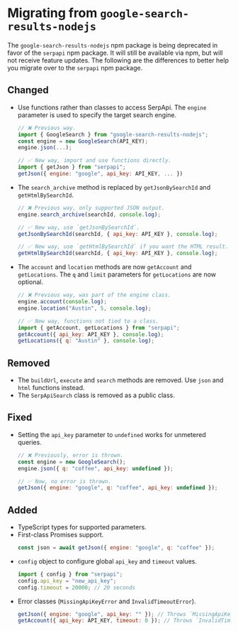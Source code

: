 # Migrating from `google-search-results-nodejs`

The `google-search-results-nodejs` npm package is being deprecated in favor of
the `serpapi` npm package. It will still be available via npm, but will not
receive feature updates. The following are the differences to better help you
migrate over to the `serpapi` npm package.

## Changed

- Use functions rather than classes to access SerpApi. The `engine` parameter is
  used to specify the target search engine.
  ```js
  // ❌ Previous way.
  import { GoogleSearch } from "google-search-results-nodejs";
  const engine = new GoogleSearch(API_KEY);
  engine.json(...);

  // ✅ New way, import and use functions directly.
  import { getJson } from "serpapi";
  getJson({ engine: "google", api_key: API_KEY, ... })
  ```

- The `search_archive` method is replaced by `getJsonBySearchId` and
  `getHtmlBySearchId`.
  ```js
  // ❌ Previous way, only supported JSON output.
  engine.search_archive(searchId, console.log);

  // ✅ New way, use `getJsonBySearchId`.
  getJsonBySearchId(searchId, { api_key: API_KEY }, console.log);

  // ✅ New way, use `getHtmlBySearchId` if you want the HTML result.
  getHtmlBySearchId(searchId, { api_key: API_KEY }, console.log);
  ```

- The `account` and `location` methods are now `getAccount` and `getLocations`.
  The `q` and `limit` parameters for `getLocations` are now optional.
  ```js
  // ❌ Previous way, was part of the engine class.
  engine.account(console.log);
  engine.location("Austin", 5, console.log);

  // ✅ New way, functions not tied to a class.
  import { getAccount, getLocations } from "serpapi";
  getAccount({ api_key: API_KEY }, console.log);
  getLocations({ q: "Austin" }, console.log);
  ```

## Removed

- The `buildUrl`, `execute` and `search` methods are removed. Use `json` and
  `html` functions instead.
- The `SerpApiSearch` class is removed as a public class.

## Fixed

- Setting the `api_key` parameter to `undefined` works for unmetered queries.
  ```js
  // ❌ Previously, error is thrown.
  const engine = new GoogleSearch();
  engine.json({ q: "coffee", api_key: undefined });

  // ✅ Now, no error is thrown.
  getJson({ engine: "google", q: "coffee", api_key: undefined });
  ```

## Added

- TypeScript types for supported parameters.
- First-class Promises support.
  ```js
  const json = await getJson({ engine: "google", q: "coffee" });
  ```
- `config` object to configure global `api_key` and `timeout` values.
  ```js
  import { config } from "serpapi";
  config.api_key = "new_api_key";
  config.timeout = 20000; // 20 seconds
  ```
- Error classes (`MissingApiKeyError` and `InvalidTimeoutError`).
  ```js
  getJson({ engine: "google", api_key: "" }); // Throws `MissingApiKeyError`
  getAccount({ api_key: API_KEY, timeout: 0 }); // Throws `InvalidTimeoutError`
  ```
